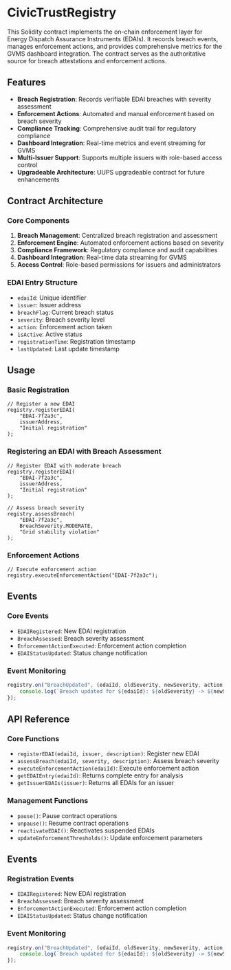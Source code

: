 # CivicTrustRegistry

This Solidity contract implements the on-chain enforcement layer for Energy Dispatch Assurance Instruments (EDAIs). It records breach events, manages enforcement actions, and provides comprehensive metrics for the GVMS dashboard integration. The contract serves as the authoritative source for breach attestations and enforcement actions.

## Features

- **Breach Registration**: Records verifiable EDAI breaches with severity assessment
- **Enforcement Actions**: Automated and manual enforcement based on breach severity
- **Compliance Tracking**: Comprehensive audit trail for regulatory compliance
- **Dashboard Integration**: Real-time metrics and event streaming for GVMS
- **Multi-Issuer Support**: Supports multiple issuers with role-based access control
- **Upgradeable Architecture**: UUPS upgradeable contract for future enhancements

## Contract Architecture

### Core Components

1. **Breach Management**: Centralized breach registration and assessment
2. **Enforcement Engine**: Automated enforcement actions based on severity
3. **Compliance Framework**: Regulatory compliance and audit capabilities
4. **Dashboard Integration**: Real-time data streaming for GVMS
5. **Access Control**: Role-based permissions for issuers and administrators

### EDAI Entry Structure
- `edaiId`: Unique identifier
- `issuer`: Issuer address
- `breachFlag`: Current breach status
- `severity`: Breach severity level
- `action`: Enforcement action taken
- `isActive`: Active status
- `registrationTime`: Registration timestamp
- `lastUpdated`: Last update timestamp

## Usage

### Basic Registration

```solidity
// Register a new EDAI
registry.registerEDAI(
    "EDAI-7f2a3c",
    issuerAddress,
    "Initial registration"
);
```

### Registering an EDAI with Breach Assessment

```solidity
// Register EDAI with moderate breach
registry.registerEDAI(
    "EDAI-7f2a3c",
    issuerAddress,
    "Initial registration"
);

// Assess breach severity
registry.assessBreach(
    "EDAI-7f2a3c",
    BreachSeverity.MODERATE,
    "Grid stability violation"
);
```

### Enforcement Actions

```solidity
// Execute enforcement action
registry.executeEnforcementAction("EDAI-7f2a3c");
```

## Events

### Core Events

- `EDAIRegistered`: New EDAI registration
- `BreachAssessed`: Breach severity assessment
- `EnforcementActionExecuted`: Enforcement action completion
- `EDAIStatusUpdated`: Status change notification

### Event Monitoring

```javascript
registry.on("BreachUpdated", (edaiId, oldSeverity, newSeverity, action, timestamp) => {
    console.log(`Breach updated for ${edaiId}: ${oldSeverity} -> ${newSeverity}`);
});
```

## API Reference

### Core Functions

- `registerEDAI(edaiId, issuer, description)`: Register new EDAI
- `assessBreach(edaiId, severity, description)`: Assess breach severity
- `executeEnforcementAction(edaiId)`: Execute enforcement action
- `getEDAIEntry(edaiId)`: Returns complete entry for analysis
- `getIssuerEDAIs(issuer)`: Returns all EDAIs for an issuer

### Management Functions

- `pause()`: Pause contract operations
- `unpause()`: Resume contract operations
- `reactivateEDAI()`: Reactivates suspended EDAIs
- `updateEnforcementThresholds()`: Update enforcement parameters

## Events

### Registration Events

- `EDAIRegistered`: New EDAI registration
- `BreachAssessed`: Breach severity assessment
- `EnforcementActionExecuted`: Enforcement action completion
- `EDAIStatusUpdated`: Status change notification

### Event Monitoring

```javascript
registry.on("BreachUpdated", (edaiId, oldSeverity, newSeverity, action, timestamp) => {
    console.log(`Breach updated for ${edaiId}: ${oldSeverity} -> ${newSeverity}`);
});
```
